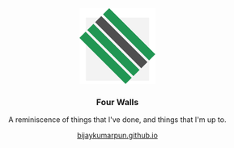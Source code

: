 <p align="center">
  <img src="https://github.com/BijayKumarPun/bijaykumarpun.github.io/blob/master/res/favicon_large.png" height="150" width="150"/>
  </p>
  
  <h3 align="center">Four Walls</h3>
<p align="center">
A reminiscence of things that I've done, and things that I'm up to.
</p>
<p align="center">
<a href="https://bijaykumarpun.github.io">bijaykumarpun.github.io</a>
  </p>


